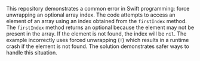This repository demonstrates a common error in Swift programming: force unwrapping an optional array index. The code attempts to access an element of an array using an index obtained from the `firstIndex` method.  The `firstIndex` method returns an optional because the element may not be present in the array.  If the element is not found, the index will be `nil`.  The example incorrectly uses forced unwrapping (`!`) which results in a runtime crash if the element is not found. The solution demonstrates safer ways to handle this situation.